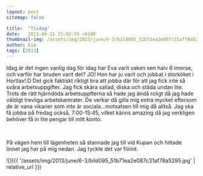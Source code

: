 ```yaml
---
layout: post
sitemap: false

title:  "Tisdag"
date:   2013-06-11 15:02:55 +0100
thumbnail-img: /assets/img/2013/june/6-3/bild095_51b71ea2e087c31af78a5295.jpg
author: Eva
tags: [2013]
---
```


Idag är det ingen vanlig dag för idag har Eva varit vaken sen halv 6 imorse, och varför har bruden varit det? JO! Hon har ju varit och jobbat i storköket i Hortlax!:D Det gick faktiskt riktigt bra att jobba där för att jag fick inte så svåra arbetsuppgifter. Jag fick skära sallad, diska och städa undan lite. Trots de rätt hjärndöda arbetsuppfterna så hade jag ändå roligt då jag hade väldigt trevliga arbetskamrater. De verkar då gilla mig extra mycket eftersom de är vana vikarier som inte är sociala...motsatsen till mig då alltså. Jag ska få jobba på fredag också, 7:00-15:45, vilket känns amazing då jag verkligen behöver få in lite pengar till mitt konto. 




 




På vägen hem till lägenheten så stannade jag till vid Kupan och hittade linnet jag har på mig nedan. Jag tyckte det var fiiiiint.

![]({{ '/assets/img/2013/june/6-3/bild095_51b71ea2e087c31af78a5295.jpg'  | relative_url }})

